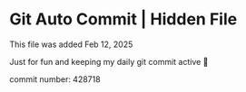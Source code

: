 # Git Auto Commit | Hidden File

This file was added Feb 12, 2025

Just for fun and keeping my daily git commit active 🤪

commit number: 428718
